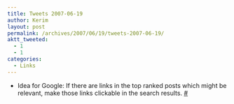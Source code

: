 ```yaml
---
title: Tweets 2007-06-19
author: Kerim
layout: post
permalink: /archives/2007/06/19/tweets-2007-06-19/
aktt_tweeted:
  - 1
  - 1
categories:
  - Links
---
```

  * Idea for Google: If there are links in the top ranked posts which might be relevant, make those links clickable in the search results. <a href="http://twitter.com/kerim/statuses/111073362" onclick="_gaq.push(['_trackEvent', 'outbound-article', 'http://twitter.com/kerim/statuses/111073362', '#']);" >#</a>


